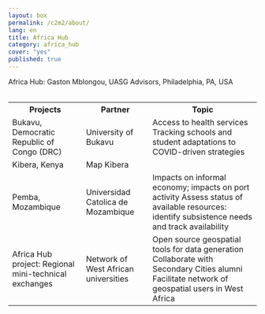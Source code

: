 ```yaml
---
layout: box
permalink: /c2m2/about/
lang: en
title: Africa Hub
category: africa_hub
cover: "yes"
published: true
---
```


<div>Africa Hub:  Gaston Mblongou, UASG Advisors, Philadelphia, PA, USA</div>
<br>

<table style="width:100%">
  <tr>
    <th>Projects</th>
    <th>Partner</th>
    <th>Topic</th>
  </tr>
  <tr>
    <td>Bukavu, Democratic Republic of Congo (DRC)</td>
    <td>University of Bukavu</td>
    <td>
    Access to health services
    Tracking schools and student adaptations to COVID-driven strategies 
    </td>
  </tr>
  <tr>
    <td>Kibera, Kenya</td>
    <td>Map Kibera</td>
  </tr>
  <tr>
    <td>Pemba, Mozambique</td>
    <td>Universidad Catolica de Mozambique</td>
    <td>
    Impacts on informal economy; impacts on port activity
    Assess status of available resources:  identify subsistence needs and track availability
    </td>
  </tr>
  <tr>
    <td>Africa Hub project: 
Regional mini-technical exchanges</td>
    <td>Network of West African universities</td>
    <td>
    Open source geospatial tools for data generation
    Collaborate with Secondary Cities alumni 
    Facilitate network of geospatial users in West Africa
    </td>
  </tr>
</table>